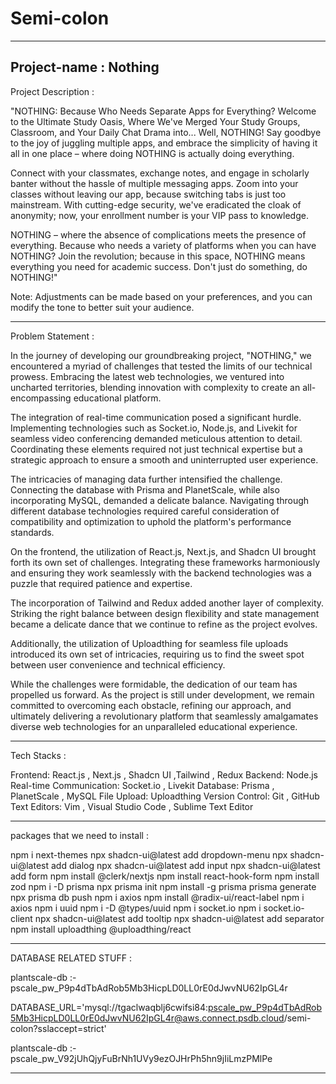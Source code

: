 # Semi-colon
--------------------------------------------------------------------------
Project-name : Nothing
--------------------------------------------------------------------------
Project Description :

"NOTHING: Because Who Needs Separate Apps for Everything? Welcome to the Ultimate Study Oasis, Where We've Merged Your Study Groups, Classroom, and Your Daily Chat Drama into... Well, NOTHING! Say goodbye to the joy of juggling multiple apps, and embrace the simplicity of having it all in one place – where doing NOTHING is actually doing everything.

Connect with your classmates, exchange notes, and engage in scholarly banter without the hassle of multiple messaging apps. Zoom into your classes without leaving our app, because switching tabs is just too mainstream. With cutting-edge security, we've eradicated the cloak of anonymity; now, your enrollment number is your VIP pass to knowledge.

NOTHING – where the absence of complications meets the presence of everything. Because who needs a variety of platforms when you can have NOTHING? Join the revolution; because in this space, NOTHING means everything you need for academic success. Don't just do something, do NOTHING!"

Note: Adjustments can be made based on your preferences, and you can modify the tone to better suit your audience.

--------------------------------------------------------------------------------------------
Problem Statement : 

In the journey of developing our groundbreaking project, "NOTHING," we encountered a myriad of challenges that tested the limits of our technical prowess. Embracing the latest web technologies, we ventured into uncharted territories, blending innovation with complexity to create an all-encompassing educational platform.

The integration of real-time communication posed a significant hurdle. Implementing technologies such as Socket.io, Node.js, and Livekit for seamless video conferencing demanded meticulous attention to detail. Coordinating these elements required not just technical expertise but a strategic approach to ensure a smooth and uninterrupted user experience.

The intricacies of managing data further intensified the challenge. Connecting the database with Prisma and PlanetScale, while also incorporating MySQL, demanded a delicate balance. Navigating through different database technologies required careful consideration of compatibility and optimization to uphold the platform's performance standards.

On the frontend, the utilization of React.js, Next.js, and Shadcn UI brought forth its own set of challenges. Integrating these frameworks harmoniously and ensuring they work seamlessly with the backend technologies was a puzzle that required patience and expertise.

The incorporation of Tailwind and Redux added another layer of complexity. Striking the right balance between design flexibility and state management became a delicate dance that we continue to refine as the project evolves.

Additionally, the utilization of Uploadthing for seamless file uploads introduced its own set of intricacies, requiring us to find the sweet spot between user convenience and technical efficiency.

While the challenges were formidable, the dedication of our team has propelled us forward. As the project is still under development, we remain committed to overcoming each obstacle, refining our approach, and ultimately delivering a revolutionary platform that seamlessly amalgamates diverse web technologies for an unparalleled educational experience.

--------------------------------------------------------------------------------------------
Tech Stacks : 

Frontend: React.js , Next.js , Shadcn UI ,Tailwind , Redux
Backend: Node.js 
Real-time Communication: Socket.io , Livekit
Database: Prisma , PlanetScale , MySQL
File Upload: Uploadthing
Version Control: Git , GitHub
Text Editors: Vim , Visual Studio Code , Sublime Text Editor

-------------------------------------------------------------------------------------------
packages that we need to install :

npm i next-themes
npx shadcn-ui@latest add dropdown-menu
npx shadcn-ui@latest add dialog
npx shadcn-ui@latest add input
npx shadcn-ui@latest add form
npm install @clerk/nextjs
npm install react-hook-form
npm install zod
npm i -D prisma
npx prisma init
npm install -g prisma
prisma generate
npx prisma db push
npm i axios
npm install @radix-ui/react-label
npm i axios
npm i uuid
npm i -D @types/uuid
npm i socket.io
npm i socket.io-client
npx shadcn-ui@latest add tooltip
npx shadcn-ui@latest add separator
npm install uploadthing @uploadthing/react

---------------------------------------------------------------------
DATABASE RELATED STUFF :

plantscale-db :- pscale_pw_P9p4dTbAdRob5Mb3HicpLD0LL0rE0dJwvNU62IpGL4r

DATABASE_URL='mysql://tgaclwaqblj6cwifsi84:pscale_pw_P9p4dTbAdRob5Mb3HicpLD0LL0rE0dJwvNU62IpGL4r@aws.connect.psdb.cloud/semi-colon?sslaccept=strict'

plantscale-db :- pscale_pw_V92jUhQjyFuBrNh1UVy9ezOJHrPh5hn9jIiLmzPMlPe

------------------------------------------------------------------------
